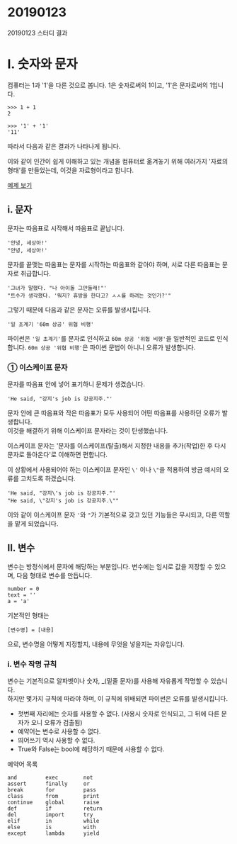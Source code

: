 20190123
====

20190123 스터디 결과

# I. 숫자와 문자
컴퓨터는 1과 '1'을 다른 것으로 봅니다. 1은 숫자로써의 1이고, '1'은 문자로써의 1입니다.  
```
>>> 1 + 1
2

>>> '1' + '1'
'11'
```
따라서 다음과 같은 결과가 나타나게 됩니다.  

이와 같이 인간이 쉽게 이해하고 있는 개념을 컴퓨터로 옮겨놓기 위해 여러가지 '자료의 형태'를 만들었는데, 이것을 자료형이라고 합니다.

[예제 보기](examples/int_and_str.py)

## i. 문자
문자는 따옴표로 시작해서 따옴표로 끝납니다.
```
'안녕, 세상아!'
"안녕, 세상아!'
```

문자를 끝맺는 따옴표는 문자를 시작하는 따옴표와 같아야 하며, 서로 다른 따옴표는 문자로 취급합니다.
```
'그녀가 말했다. "나 아이돌 그만둘래!"'
"트수가 생각했다. '뭐지? 휴방을 한다고? ㅅㅅ를 하려는 것인가?'"
```

그렇기 때문에 다음과 같은 문자는 오류를 발생시킵니다.
```
'일 초계기 '60m 상공' 위협 비행'
```
파이썬은 `'일 초계기'`를 문자로 인식하고 `60m 상공 '위협 비행'`을 일반적인 코드로 인식합니다. `60m 상공 '위협 비행'`은 파이썬 문법이 아니니 오류가 발생합니다.  

### ① 이스케이프 문자
문자를 따옴표 안에 넣어 표기하니 문제가 생겼습니다.
```
'He said, "강지's job is 강공지주."'
```

문자 안에 큰 따옴표와 작은 따옴표가 모두 사용되어 어떤 따옴표를 사용하던 오류가 발생합니다.  
이것을 해결하기 위해 이스케이프 문자라는 것이 탄생했습니다.  

이스케이프 문자는 '문자를 이스케이프(탈출)해서 지정한 내용을 추가(작업)한 후 다시 문자로 돌아온다'로 이해하면 편합니다.

이 상황에서 사용되어야 하는 이스케이프 문자인 `\'` 이나 `\"`을 적용하여 방금 예시의 오류를 고치도록 하겠습니다.
```
'He said, "강지\'s job is 강공지주."'
"He said, \"강지's job is 강공지주.\""
```

이와 같이 이스케이프 문자 `'`와 `"`가 기본적으로 갖고 있던 기능들은 무시되고, 다른 역할을 맡게 되었습니다.


## II. 변수
변수는 방정식에서 문자에 해당하는 부분입니다. 변수에는 임시로 값을 저장할 수 있으며, 다음 형태로 변수를 만듭니다.
```
number = 0
text = ''
a = 'a'
```

기본적인 형태는
```
[변수명] = [내용]
```
으로, 변수명을 어떻게 지정할지, 내용에 무엇을 넣을지는 자유입니다.

### i. 변수 작명 규칙
변수는 기본적으로 알파벳이나 숫자, _(밑줄 문자)를 사용해 자유롭게 작명할 수 있습니다.  
하지만 몇가지 규칙에 따라야 하며, 이 규칙에 위배되면 파이썬은 오류를 발생시킵니다.  
 * 첫번째 자리에는 숫자를 사용할 수 없다. (사용시 숫자로 인식되고, 그 뒤에 다른 문자가 오니 오류가 검출됨)
 * 예약어는 변수로 사용할 수 없다.
 * 띄어쓰기 역시 사용할 수 없다.
 * True와 False는 bool에 해당하기 때문에 사용할 수 없다.

예약어 목록
```
and         exec        not
assert	    finally	    or
break	    for	        pass
class	    from	    print
continue	global	    raise
def	        if	        return
del	        import	    try
elif	    in	        while
else	    is	        with
except	    lambda	    yield
```